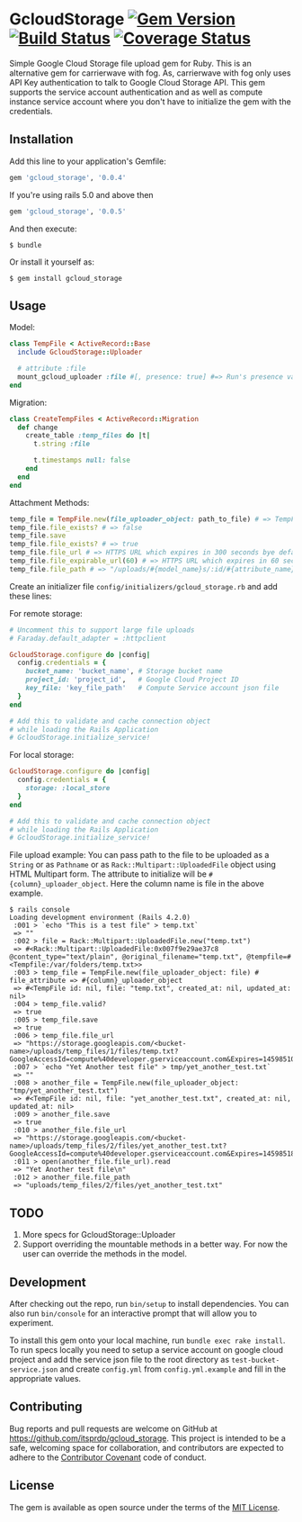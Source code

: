 # GcloudStorage [![Gem Version](https://badge.fury.io/rb/gcloud_storage.svg)](https://badge.fury.io/rb/gcloud_storage) [![Build Status](https://travis-ci.org/itsprdp/gcloud_storage.svg?branch=master)](https://travis-ci.org/itsprdp/gcloud_storage) [![Coverage Status](https://coveralls.io/repos/github/itsprdp/gcloud_storage/badge.svg?branch=compute_instances)](https://coveralls.io/github/itsprdp/gcloud_storage?branch=compute_instances)

Simple Google Cloud Storage file upload gem for Ruby. This is an alternative gem
for carrierwave with fog. As, carrierwave with fog only uses API Key
authentication to talk to Google Cloud Storage API. This gem supports the
service account authentication and as well as compute instance service account
where you don't have to initialize the gem with the credentials.

## Installation

Add this line to your application's Gemfile:

```ruby
gem 'gcloud_storage', '0.0.4'
```

If you're using rails 5.0 and above then
```ruby
gem 'gcloud_storage', '0.0.5'
```

And then execute:

    $ bundle

Or install it yourself as:

    $ gem install gcloud_storage

## Usage

Model:
```ruby
class TempFile < ActiveRecord::Base
  include GcloudStorage::Uploader

  # attribute :file
  mount_gcloud_uploader :file #[, presence: true] #=> Run's presence validation
end
```

Migration:
```ruby
class CreateTempFiles < ActiveRecord::Migration
  def change
    create_table :temp_files do |t|
      t.string :file

      t.timestamps null: false
    end
  end
end
```

Attachment Methods:
```ruby
temp_file = TempFile.new(file_uploader_object: path_to_file) # => TempFile object
temp_file.file_exists? # => false
temp_file.save
temp_file.file_exists? # => true
temp_file.file_url # => HTTPS URL which expires in 300 seconds bye default
temp_file.file_expirable_url(60) # => HTTPS URL which expires in 60 seconds
temp_file.file_path # => "/uploads/#{model_name}s/:id/#{attribute_name}s/filename.extension"
```

Create an initializer file `config/initializers/gcloud_storage.rb` and add these
lines:

For remote storage:
```ruby
# Uncomment this to support large file uploads
# Faraday.default_adapter = :httpclient

GcloudStorage.configure do |config|
  config.credentials = {
    bucket_name: 'bucket_name', # Storage bucket name
    project_id: 'project_id',   # Google Cloud Project ID
    key_file: 'key_file_path'   # Compute Service account json file
  }
end

# Add this to validate and cache connection object
# while loading the Rails Application
# GcloudStorage.initialize_service!
```

For local storage:
```ruby
GcloudStorage.configure do |config|
  config.credentials = {
    storage: :local_store
  }
end

# Add this to validate and cache connection object
# while loading the Rails Application
# GcloudStorage.initialize_service!
```

File upload example:
You can pass path to the file to be uploaded as a `String` or as `Pathname` or
as `Rack::Multipart::UploadedFile` object using HTML Multipart form.
The attribute to initialize will be `#{column}_uploader_object`. Here the column
name is file in the above example.

```
$ rails console
Loading development environment (Rails 4.2.0)
 :001 > `echo "This is a test file" > temp.txt`
 => ""
 :002 > file = Rack::Multipart::UploadedFile.new("temp.txt")
 => #<Rack::Multipart::UploadedFile:0x007f9e29ae37c8 @content_type="text/plain", @original_filename="temp.txt", @tempfile=#<Tempfile:/var/folders/temp.txt>>
 :003 > temp_file = TempFile.new(file_uploader_object: file) # file_attribute => #{column}_uploader_object
 => #<TempFile id: nil, file: "temp.txt", created_at: nil, updated_at: nil>
 :004 > temp_file.valid?
 => true
 :005 > temp_file.save
 => true
 :006 > temp_file.file_url
 => "https://storage.googleapis.com/<bucket-name>/uploads/temp_files/1/files/temp.txt?GoogleAccessId=compute%40developer.gserviceaccount.com&Expires=1459851006&Signature=XXXX"
 :007 > `echo "Yet Another test file" > tmp/yet_another_test.txt`
 => ""
 :008 > another_file = TempFile.new(file_uploader_object: "tmp/yet_another_test.txt")
 => #<TempFile id: nil, file: "yet_another_test.txt", created_at: nil, updated_at: nil>
 :009 > another_file.save
 => true
 :010 > another_file.file_url
 => "https://storage.googleapis.com/<bucket-name>/uploads/temp_files/2/files/yet_another_test.txt?GoogleAccessId=compute%40developer.gserviceaccount.com&Expires=1459851800&Signature=XXXX"
 :011 > open(another_file.file_url).read
 => "Yet Another test file\n"
 :012 > another_file.file_path
 => "uploads/temp_files/2/files/yet_another_test.txt"
```

## TODO
1. More specs for GcloudStorage::Uploader
2. Support overriding the mountable methods in a better way. For now the user
   can override the methods in the model.

## Development

After checking out the repo, run `bin/setup` to install dependencies. You can also run `bin/console` for an interactive prompt that will allow you to experiment.

To install this gem onto your local machine, run `bundle exec rake install`. To
run specs locally you need to setup a service account on google cloud project
and add the service json file to the root directory as
`test-bucket-service.json` and create `config.yml` from `config.yml.example`
and fill in the appropriate values.

## Contributing

Bug reports and pull requests are welcome on GitHub at https://github.com/itsprdp/gcloud_storage. This project is intended to be a safe, welcoming space for collaboration, and contributors are expected to adhere to the [Contributor Covenant](http://contributor-covenant.org) code of conduct.


## License

The gem is available as open source under the terms of the [MIT License](http://opensource.org/licenses/MIT).
